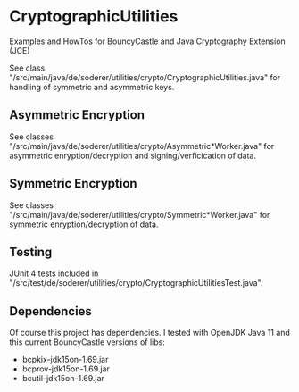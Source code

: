 # CryptographicUtilities
Examples and HowTos for BouncyCastle and Java Cryptography Extension (JCE)

See class "/src/main/java/de/soderer/utilities/crypto/CryptographicUtilities.java" for handling of symmetric and asymmetric keys.

## Asymmetric Encryption
See classes "/src/main/java/de/soderer/utilities/crypto/Asymmetric*Worker.java" for asymmetric enryption/decryption and signing/verficication of data.

## Symmetric Encryption
See classes "/src/main/java/de/soderer/utilities/crypto/Symmetric*Worker.java" for symmetric enryption/decryption of data.

## Testing
JUnit 4 tests included in "/src/test/de/soderer/utilities/crypto/CryptographicUtilitiesTest.java".

## Dependencies
Of course this project has dependencies. I tested with OpenJDK Java 11 and this current BouncyCastle versions of libs:
- bcpkix-jdk15on-1.69.jar
- bcprov-jdk15on-1.69.jar
- bcutil-jdk15on-1.69.jar
